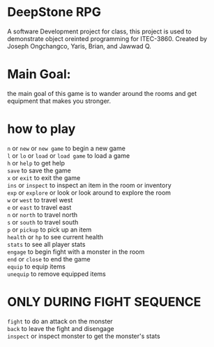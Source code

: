 # DeepStone RPG
A software Development project for class, this project is used to demonstrate object oreinted programming for ITEC-3860.
Created by Joseph Ongchangco, Yaris, Brian, and Jawwad Q.

# Main Goal:
the main goal of this game is to wander around the rooms and get equipment that makes you stronger.

# how to play

`n` or `new` or `new game` to begin a new game<br />
`l` or `lo` or `load` or `load game` to load a game<br />
`h` or `help` to get help<br />
`save` to save the game<br />
`x` or `exit` to exit the game<br />
`ins` or `inspect` to inspect an item in the room or inventory<br />
`exp` or `explore` or look or look around to explore the room<br />
`w` or `west` to travel west<br />
`e` or `east` to travel east<br />
`n` or `north` to travel north<br />
`s` or `south` to travel south<br />
`p` or `pickup` to pick up an item<br />
`health` or `hp` to see current health<br />
`stats` to see all player stats<br />
`engage` to begin fight with a monster in the room<br />
`end` or `close` to end the game<br />
`equip` to equip items<br />
`unequip` to remove equipped items<br />

# ONLY DURING FIGHT SEQUENCE
`fight` to do an attack on the monster<br />
`back` to leave the fight and disengage<br />
`inspect` or inspect monster to get the monster's stats<br />
